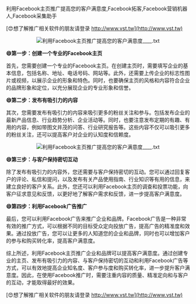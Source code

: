 利用Facebook主页推广提高您的客户满意度,Facebook拓客,Facebook营销机器人,Facebook采集助手

[😍想了解推广相关软件的朋友请登录 http://www.vst.tw](http://www.vst.tw)

 <center><img src="https://vst.tw/MP4/tuiguang/png/1.png" alt="利用Facebook主页推广提高您的客户满意度____.txt"></center>

**😄第一步：创建一个专业的Facebook主页**

首先，您需要创建一个专业的Facebook主页。在创建主页时，需要填写企业的基本信息，包括名称、地址、电话号码、网站等。此外，还需要上传企业的标志性图片或视频，以展示企业的形象和特色。同时，也要确保主页的风格和内容符合企业的品牌形象和定位，以充分展现企业的专业形象和信誉。

**😄第二步：发布有吸引力的内容**

其次，您需要发布有吸引力的内容来吸引更多的粉丝关注和参与。包括发布企业的最新产品信息、行业趋势分析、企业活动等。同时，也要注意发布定期的有趣、有用的内容，例如带图文并茂的问答、行业研究报告等。这些内容不仅可以吸引更多的粉丝关注，还可以提高客户对企业的认知度和信赖度。

 <center><img src="https://vst.tw/MP4/tuiguang/png/4.png" alt="利用Facebook主页推广提高您的客户满意度____.txt"></center>

**😄第三步：与客户保持密切互动**

除了发布有吸引力的内容外，您还需要与客户保持密切的互动。您可以通过回复客户的评论、私信和提问，以及发布有关产品使用指南、行业知识等有用的信息，来建立良好的客户关系。此外，您还可以利用Facebook主页的调查和投票功能，向客户征求意见和反馈，以更好地了解客户需求和反馈，进一步提高客户满意度。

**😄第四步：利用Facebook广告推广**

最后，您可以利用Facebook广告来推广企业和品牌。Facebook广告是一种非常有效的推广方式，可以根据不同的目标受众定向投放广告，提高广告的精准度和效果。通过投放广告，您可以让更多的人知道您的企业和品牌，同时也可以增加客户的参与和购买转化率，提高客户满意度。

综上所述，利用Facebook主页推广企业和品牌可以提高客户满意度。通过创建专业的主页、发布有吸引力的内容、与客户保持密切的互动和利用Facebook广告等方式，可以有效地提高企业知名度、客户参与度和购买转化率，进一步提升客户满意度。因此，在使用Facebook推广时，需要注重内容的质量、精准定向和与客户的互动，才能取得最好的效果。

[😍想了解推广相关软件的朋友请登录 http://www.vst.tw](http://www.vst.tw)



